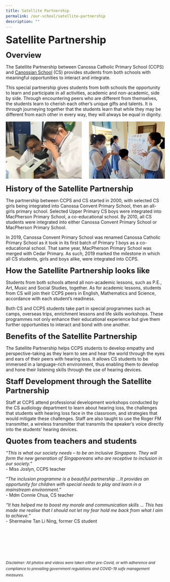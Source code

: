 ```yaml
---
title: Satellite Partnership
permalink: /our-school/satellite-partnership
description: ""
---
```

**<font size=6>Satellite Partnership</font>**

**<font size=5>Overview</font>**

The Satellite Partnership between Canossa Catholic Primary School (CCPS) and [Canossian School](http://www.canossian.edu.sg/) (CS) provides students from both schools with meaningful opportunities to interact and integrate. 

  

This special partnership gives students from both schools the opportunity to learn and participate in all activities, academic and non-academic, side by side. Through encountering peers who are different from themselves, the students learn to cherish each other’s unique gifts and talents. It is through journeying together that the students learn that while they may be different from each other in every way, they will always be equal in dignity.


![](/images/Our%20School/Satellite%201.png)


**<font size=5>History of the Satellite Partnership</font>**  

The partnership between CCPS and CS started in 2000, with selected CS girls being integrated into Canossa Convent Primary School, then an all-girls primary school. Selected Upper Primary CS boys were integrated into MacPherson Primary School, a co-educational school. By 2010, all CS students were integrated into either Canossa Convent Primary School or MacPherson Primary School. 

  

In 2019, Canossa Convent Primary School was renamed Canossa Catholic Primary School as it took in its first batch of Primary 1 boys as a co-educational school. That same year, MacPherson Primary School was merged with Cedar Primary. As such, 2019 marked the milestone in which all CS students, girls and boys alike, were integrated into CCPS. 

  
**<font size=5>How the Satellite Partnership looks like</font>**  

Students from both schools attend all non-academic lessons, such as P.E., Art, Music and Social Studies, together. As for academic lessons, students from CS will join their CCPS peers in English, Mathematics and Science, accordance with each student’s readiness.   

  
Both CS and CCPS students take part in special programmes such as camps, overseas trips, enrichment lessons and life skills workshops. These programmes not only enhance their educational experience but give them further opportunities to interact and bond with one another.  
  
**<font size=5>Benefits of the Satellite Partnership</font>**  


  

The Satellite Partnership helps CCPS students to develop empathy and perspective-taking as they learn to see and hear the world through the eyes and ears of their peers with hearing loss. It allows CS students to be immersed in a language-rich environment, thus enabling them to develop and hone their listening skills through the use of hearing devices. 

  
**<font size=5>Staff Development through the Satellite Partnership</font>**  

  
Staff at CCPS attend professional development workshops conducted by the CS audiology department to learn about hearing loss, the challenges that students with hearing loss face in the classroom, and strategies that would mitigate these challenges. Staff are also taught to use the Roger FM transmitter, a wireless transmitter that transmits the speaker’s voice directly into the students’ hearing devices.  


  
**<font size=5>Quotes from teachers and students</font>**  

  
_“This is what our society needs – to be an inclusive Singapore. They will form the new generation of Singaporeans who are receptive to inclusion in our society.”_  
\- Miss Joslyn, CCPS teacher  

  

_“The inclusion programme is a beautiful partnership …It provides an opportunity for children with special needs to play and learn in a mainstream environment.”_  
\- Mdm Connie Chua, CS teacher  

  

_“It has helped me to boost my morale and communication skills … This has made me realise that I should not let my fear hold me back from what I aim to achieve.”_ <br>
\- Shermaine Tan Li Ning, former CS student  
  
<br><br><br><br><br><br>
<sup>_Disclaimer: All photos and videos were taken either pre-Covid, or with adherence and compliance to prevailing government regulations and COVID-19 safe management measures._</sup>